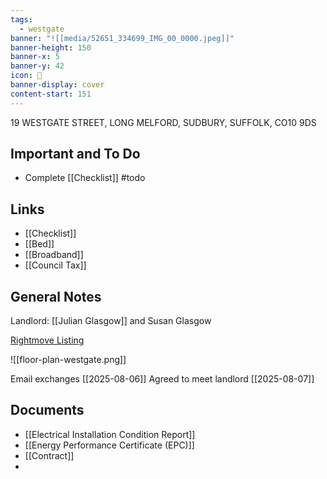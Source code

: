 ```yaml
---
tags:
  - westgate
banner: "![[media/52651_334699_IMG_00_0000.jpeg]]"
banner-height: 150
banner-x: 5
banner-y: 42
icon: 🏡
banner-display: cover
content-start: 151
---
```


19 WESTGATE STREET, LONG MELFORD, SUDBURY, SUFFOLK, CO10 9DS

## Important and To Do

- Complete [[Checklist]] #todo 

## Links

- [[Checklist]]
- [[Bed]]
- [[Broadband]]
- [[Council Tax]]

## General Notes

Landlord: [[Julian Glasgow]] and Susan Glasgow  

[Rightmove Listing](https://www.rightmove.co.uk/properties/164433530#/?channel=RES_LET) 

![[floor-plan-westgate.png]]


Email exchanges [[2025-08-06]]
Agreed to meet landlord [[2025-08-07]] 

## Documents

- [[Electrical Installation Condition Report]]
- [[Energy Performance Certificate (EPC)]]
- [[Contract]]
- 
